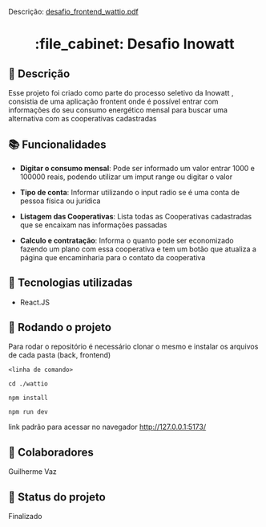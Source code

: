 Descrição: [desafio_frontend_wattio.pdf](./desafio_frontend_wattio.pdf)


<h1 align="center"> :file_cabinet: Desafio Inowatt  </h1>

## :memo: Descrição

Esse projeto foi criado como parte do processo seletivo da Inowatt , consistia de uma aplicação frontent onde é possível entrar com informações do seu consumo energético mensal para buscar uma alternativa com as cooperativas cadastradas


## :books: Funcionalidades

- <b>Digitar o consumo mensal</b>: Pode ser informado um valor entrar 1000 e 100000 reais, podendo utilizar um imput range ou digitar o valor

- <b>Tipo de conta</b>: Informar utilizando o input radio se é uma conta de pessoa física ou jurídica

- <b>Listagem das Cooperativas</b>: Lista todas as Cooperativas cadastradas que se encaixam nas informações passadas

- <b>Calculo e contratação</b>: Informa o quanto pode ser economizado fazendo um plano com essa cooperativa e tem um botão que atualiza a página que encaminharia para o contato da cooperativa

## :wrench: Tecnologias utilizadas

- React.JS

## :rocket: Rodando o projeto

Para rodar o repositório é necessário clonar o mesmo e instalar os arquivos de cada pasta (back, frontend)

```
<linha de comando>

cd ./wattio

npm install

npm run dev
```

link padrão para acessar no navegador http://127.0.0.1:5173/

## :handshake: Colaboradores

Guilherme Vaz

## :dart: Status do projeto

Finalizado
